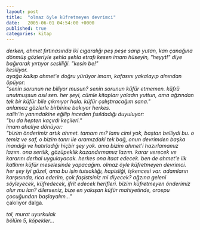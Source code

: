 ```yaml
---
layout: post
title:  "olmaz öyle küfretmeyen devrimci"
date:   2005-06-01 04:54:00 +0000
published: true
categories: kitap
---
```


_derken, ahmet fırtınasında iki cıgaralığı peş peşe sarıp yutan, kan çanağına dönmüş gözleriyle şehla şehla etrafı kesen imam hüseyin, "heyyt!" diye bağırarak yırtıyor sesliliği. "kesin be!"_  
_kesiliyor._  
_ayağa kalkıp ahmet'e doğru yürüyor imam, kafasını yakalayıp alnından öpüyor:_  
_"senin sorunun ne biliyor musun? senin sorunun küfür etmemen. küfrü unutmuşsun asıl sen. her şeyi, cümle kitapları yaladın yuttun, ama ağzından tek bir küfür bile çıkmıyor hala. küfür çalıştıracağım sana."_  
_anlamaz gözlerle birbirine bakıyor herkes._  
_salih'in yanındakine eğilip inceden fısıldadığı duyuluyor:_  
_"bu da hepten kaçırdı keçileri."_  
_imam ahaliye dönüyor:_  
_"bizim önderimiz artık ahmet. tamam mı? lamı cimi yok, baştan belliydi bu. o temiz ve saf, o bizim tanrı ile aramızdaki tek bağ, onun devrimden başka inandığı ve hatırladığı hiçbir şey yok. ama bizim ahmet'i hazırlamamız lazım. ona sertlik, gözüpeklik kazandırmamız lazım. karar verecek ve kararını derhal uygulayacak. herkes ona itaat edecek. ben de ahmet'e ilk katkımı küfür meselesinde yapacağım. olmaz öyle küfretmeyen devrimci. her şey iyi güzel, ama bu işin tutsaklığı, hapisliği, işkencesi var. adamların karşısında, rica ederim, çok faşistsiniz mi diyecek? ağzına geleni söyleyecek, küfredecek, ifrit edecek herifleri. bizim küfretmeyen önderimiz olur mu lan? dilerseniz, bize en yakışan küfür mahiyetinde, orospu çocuğundan başlayalım..."_  
çakılıyor dalga.

*tol, murat uyurkulak*  
*bölüm 5, köpekler...*